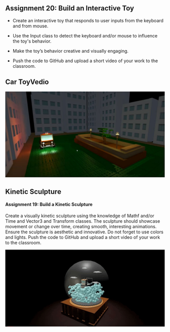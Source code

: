  ## Assignment 20: Build an Interactive Toy
- Create an interactive toy that responds to user inputs from the keyboard and from mouse.
- Use the Input class to detect the keyboard and/or mouse to influence the toy's behavior.
- Make the toy’s behavior creative and visually engaging.

- Push the code to GitHub and upload a short video of your work to the classroom.


## Car ToyVedio 

[![](IMG/Capture.JPG)](https://youtu.be/JMWvb9eYjOw)


## Kinetic Sculpture

#### Assignment 19: Build a Kinetic Sculpture
Create a visually kinetic sculpture using the knowledge of Mathf and/or Time and Vector3 and
Transform classes. The sculpture should showcase movement or change over time, creating
smooth, interesting animations. Ensure the sculpture is aesthetic and innovative. Do not forget
to use colors and lights.
Push the code to GitHub and upload a short video of your work to the classroom.

[![](IMG/Capture2.gif)](https://youtu.be/Fo8O1e7wBrI)